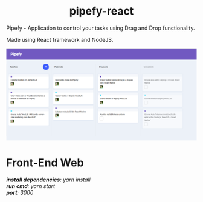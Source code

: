 <h1 align="center">
  pipefy-react
</h1>

<p>
  Pipefy - Application to control your tasks using Drag and Drop functionality.
  
  Made using React framework and NodeJS.
</p>

<p align="center">
  <a href="https://opensource.org/licenses/MIT">
    <img src="https://github.com/Mathyaku/pipefy-app-react/blob/master/screenshots/Board.PNG?raw=true">
  </a>
</p>


# Front-End Web

***install dependencies**: yarn install <br />
**run cmd**: yarn start <br />
**port**: 3000*



